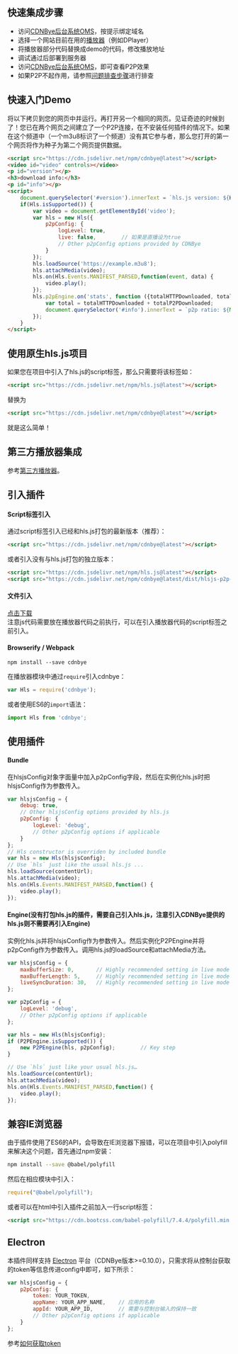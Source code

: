 
## 快速集成步骤
- 访问[CDNBye后台系统OMS](https://oms.cdnbye.com)，按提示绑定域名
- 选择一个网站目前在用的[播放器](/web/players.md)（例如DPlayer）
- 将播放器部分代码替换成demo的代码，修改播放地址
- 调试通过后部署到服务器
- 访问[CDNBye后台系统OMS](https://oms.cdnbye.com)，即可查看P2P效果
- 如果P2P不起作用，请参照[问题排查步骤](/FAQ.md?id=web端插件p2p无效问题排查步骤)进行排查

## 快速入门Demo
将以下拷贝到您的网页中并运行。再打开另一个相同的网页。见证奇迹的时候到了！您已在两个网页之间建立了一个P2P连接，在不安装任何插件的情况下。如果在这个频道中（一个m3u8标识了一个频道）没有其它参与者，那么您打开的第一个网页将作为种子为第二个网页提供数据。
```html
<script src="https://cdn.jsdelivr.net/npm/cdnbye@latest"></script>
<video id="video" controls></video>
<p id="version"></p>
<h3>download info:</h3>
<p id="info"></p>
<script>
    document.querySelector('#version').innerText = `hls.js version: ${Hls.version}  cdnbye version: ${Hls.engineVersion}`;
    if(Hls.isSupported()) {
        var video = document.getElementById('video');
        var hls = new Hls({
            p2pConfig: {
                logLevel: true,
                live: false,        // 如果是直播设为true
                // Other p2pConfig options provided by CDNBye
            }
        });
        hls.loadSource('https://example.m3u8');
        hls.attachMedia(video);
        hls.on(Hls.Events.MANIFEST_PARSED,function(event, data) {
            video.play();
        });
        hls.p2pEngine.on('stats', function ({totalHTTPDownloaded, totalP2PDownloaded, totalP2PUploaded}) {
            var total = totalHTTPDownloaded + totalP2PDownloaded;
            document.querySelector('#info').innerText = `p2p ratio: ${Math.round(totalP2PDownloaded/total*100)}%, saved traffic: ${totalP2PDownloaded}KB, uploaded: ${totalP2PUploaded}KB`;
        });
    }
</script>
```

## 使用原生hls.js项目
如果您在项目中引入了hls.js的script标签，那么只需要将该标签如：
 ```html
<script src="https://cdn.jsdelivr.net/npm/hls.js@latest"></script>
```
替换为
 ```html
<script src="https://cdn.jsdelivr.net/npm/cdnbye@latest"></script>
```
就是这么简单！


## 第三方播放器集成
参考[第三方播放器](/web/players.md)。

## 引入插件

#### Script标签引入
通过script标签引入已经和hls.js打包的最新版本（推荐）：
```html
<script src="https://cdn.jsdelivr.net/npm/cdnbye@latest"></script>
```
或者引入没有与hls.js打包的独立版本：
```html
<script src="https://cdn.jsdelivr.net/npm/hls.js@latest"></script>
<script src="https://cdn.jsdelivr.net/npm/cdnbye@latest/dist/hlsjs-p2p-engine.min.js"></script>
```

#### 文件引入
[点击下载](https://cdnbye.oss-cn-beijing.aliyuncs.com/web_sdk/dist.zip)<br>注意js代码需要放在播放器代码之前执行，可以在引入播放器代码的script标签之前引入。

#### Browserify / Webpack
```shell
npm install --save cdnbye
```
在播放器模块中通过`require`引入cdnbye：
```javascript
var Hls = require('cdnbye');
```
或者使用ES6的`import`语法：
```javascript
import Hls from 'cdnbye';
```

## 使用插件
#### Bundle
在hlsjsConfig对象字面量中加入p2pConfig字段，然后在实例化hls.js时把hlsjsConfig作为参数传入。
```javascript
var hlsjsConfig = {
    debug: true,
    // Other hlsjsConfig options provided by hls.js
    p2pConfig: {
        logLevel: 'debug',
        // Other p2pConfig options if applicable
    }
};
// Hls constructor is overriden by included bundle
var hls = new Hls(hlsjsConfig);
// Use `hls` just like the usual hls.js ...
hls.loadSource(contentUrl);
hls.attachMedia(video);
hls.on(Hls.Events.MANIFEST_PARSED,function() {
    video.play();
});
```
#### Engine(没有打包hls.js的插件，需要自己引入hls.js，注意引入CDNBye提供的hls.js则不需要再引入Engine)
实例化hls.js并将hlsjsConfig作为参数传入。然后实例化P2PEngine并将p2pConfig作为参数传入。调用hls.js的loadSource和attachMedia方法。
```javascript
var hlsjsConfig = {
    maxBufferSize: 0,       // Highly recommended setting in live mode
    maxBufferLength: 5,     // Highly recommended setting in live mode
    liveSyncDuration: 30,   // Highly recommended setting in live mode
};

var p2pConfig = {
    logLevel: 'debug',
    // Other p2pConfig options if applicable
};

var hls = new Hls(hlsjsConfig);
if (P2PEngine.isSupported()) {
    new P2PEngine(hls, p2pConfig);        // Key step
}

// Use `hls` just like your usual hls.js…
hls.loadSource(contentUrl);
hls.attachMedia(video);
hls.on(Hls.Events.MANIFEST_PARSED,function() {
    video.play();
});
```

## 兼容IE浏览器
由于插件使用了ES6的API，会导致在IE浏览器下报错，可以在项目中引入polyfill来解决这个问题，首先通过npm安装：
```bash
npm install --save @babel/polyfill
```
然后在相应模块中引入：
```javascript
require("@babel/polyfill");
```
或者可以在html中引入插件之前加入一行script标签：
```html
<script src="https://cdn.bootcss.com/babel-polyfill/7.4.4/polyfill.min.js"></script>
```

## Electron
本插件同样支持 [Electron](https://electronjs.org/) 平台（CDNBye版本>=0.10.0），只需求将从控制台获取的token等信息传进config中即可，如下所示：
```javascript
var hlsjsConfig = {
    p2pConfig: {
        token: YOUR_TOKEN,
        appName: YOUR_APP_NAME,    // 应用的名称
        appId: YOUR_APP_ID,        // 需要与控制台输入的保持一致
        // Other p2pConfig options if applicable
    }
};
```
参考[如何获取token](/bindings.md?id=绑定-app-id-并获取token)
